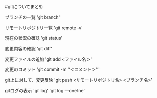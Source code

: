 #gitについてまとめ

ブランチの一覧
'git branch'

リモートリポジトリ一覧
'git remote -v'

現在の状況の確認
'git status'

変更内容の確認
'git diff'

変更ファイルの追加
'git add <ファイル名＞'

変更のコミット
'git commit -m '‘＜コメント＞'’'

git上に対して、変更反映
'git push <リモートリポジトリ名> <ブランチ名>'

gitログの表示
'git log'
'git log —oneline'
